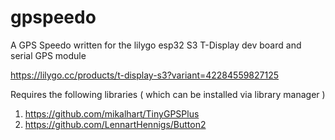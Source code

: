 # gpspeedo
A GPS Speedo written for the lilygo esp32 S3 T-Display dev board and serial GPS module

https://lilygo.cc/products/t-display-s3?variant=42284559827125

Requires the following libraries ( which can be installed via library manager )

1) https://github.com/mikalhart/TinyGPSPlus
2) https://github.com/LennartHennigs/Button2
